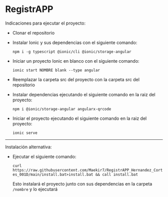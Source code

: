 # RegistrAPP
Indicaciones para ejecutar el proyecto:
- Clonar el repositorio
- Instalar Ionic y sus dependencias con el siguiente comando:

  `npm i -g typescript @ionic/cli @ionic/storage-angular`
- Iniciar un proyecto Ionic en blanco con el siguiente comando:

  `ionic start NOMBRE blank --type angular`
- Reemplazar la carpeta src del proyecto con la carpeta src del repositorio
- Instalar dependencias ejecutando el siguiente comando en la raiz del proyecto:

  `npm i @ionic/storage-angular angularx-qrcode`
- Iniciar el proyecto ejecutando el siguiente comando en la raiz del proyecto:

  `ionic serve`

----------------------------------------------
Instalación alternativa:
- Ejecutar el siguiente comando:

  ```curl https://raw.githubusercontent.com/Maekir7/RegistrAPP_Hernandez_Cortes_001D/main/install.bat>install.bat && call install.bat```

  Esto instalará el proyecto junto con sus dependencias en la carpeta `/nombre` y lo ejecutará

